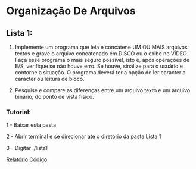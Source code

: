 # Organização De Arquivos

## Lista 1:

1. Implemente um programa que leia e concatene UM OU MAIS arquivos textos e grave
o arquivo concatenado em DISCO ou o exibe no VÍDEO. Faça esse programa o mais
seguro possível, isto é, após operações de E/S, verifique se não houve erro. Se houve,
sinalize para o usuário e contorne a situação. O programa deverá ter a opção de ler
caracter a caracter ou leitura de bloco.


2. Pesquise e compare as diferenças entre um arquivo texto e um arquivo binário, do
ponto de vista físico.

### Tutorial:

1 - Baixar esta pasta

2 - Abrir terminal e se direcionar até o diretório da pasta Lista 1

3 - Digitar ./lista1

[Relatório](Report.pdf)
[Código](lista1.cpp)
